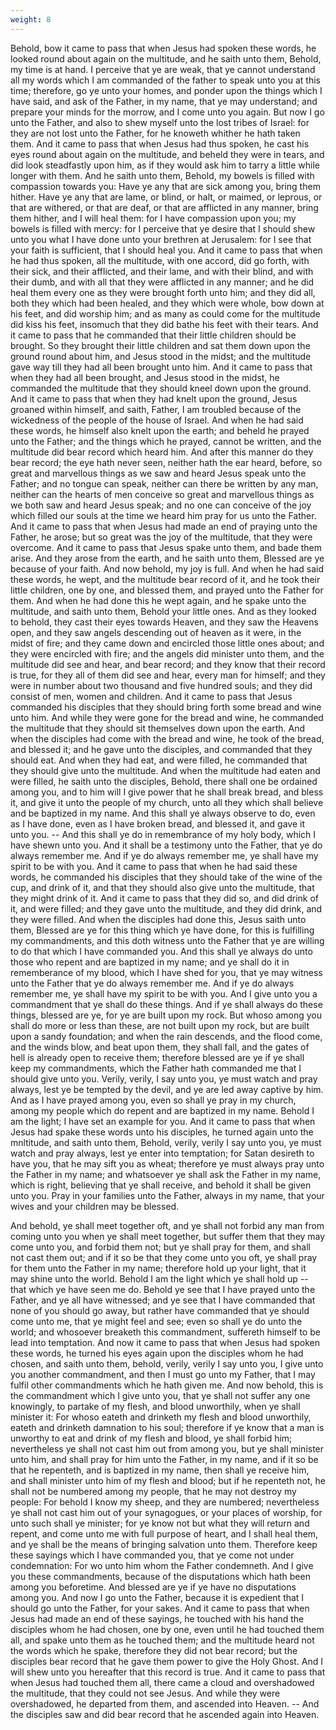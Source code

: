 ```yaml
---
weight: 8
---
```

Behold, bow it came to pass that when Jesus had spoken these words, he looked round about again on the multitude, and he saith unto them, Behold, my time is at hand. I perceive that ye are weak, that ye cannot understand all my words which I am commanded of the father to speak unto you at this time; therefore, go ye unto your homes, and ponder upon the things which I have said, and ask of the Father, in my name, that ye may understand; and prepare your minds for the morrow, and I come unto you again. But now I go unto the Father, and also to shew myself unto the lost tribes of Israel: for they are not lost unto the Father, for he knoweth whither he hath taken them. And it came to pass that when Jesus had thus spoken, he cast his eyes round about again on the multitude, and beheld  they were in tears, and did look steadfastly upon him, as if they would ask him to tarry a little while longer with them. And he saith unto them, Behold, my bowels is filled with compassion towards you: Have ye any that are sick among you, bring them hither. Have ye any that are lame, or blind, or halt, or maimed, or leprous, or that are withered, or that are deaf, or that are afflicted in any manner, bring them hither, and I will heal them: for I have compassion upon you; my bowels is filled with mercy: for I perceive that ye desire that I should shew unto you what I have done unto your brethren at Jerusalem: for I see that your faith is sufficient, that I should heal you. And it came to pass that when he had thus spoken, all the multitude, with one accord, did go forth, with their sick, and their afflicted, and their lame, and with their blind, and with their dumb, and with all that they were afflicted in any manner; and he did heal them every one as they were brought forth unto him; and they did all, both they which had been healed, and they which were whole, bow down at his feet, and did worship him; and as many as could come for the multitude did kiss his feet, insomuch that they did bathe his feet with their tears. And it came to pass that he commanded that their little children should be brought. So they brought their little children and sat them down upon the ground round about him, and Jesus stood in the midst; and the multitude gave way till they had all been brought unto him. And it came to pass that when they had all been brought, and Jesus stood in the midst, he commanded the multitude that they should kneel down upon the ground. And it came to pass that when they had knelt upon the ground, Jesus groaned within himself, and saith, Father, I am troubled because of the wickedness of the people of the house of Israel. And when he had said these words, he himself also knelt upon the earth; and beheld he prayed unto the Father; and the things which he prayed, cannot be written, and the multitude did bear record which heard him. And after this manner do they bear record; the eye hath never seen, neither hath the ear heard, before, so great and marvellous things as we saw and heard Jesus speak unto the Father; and no tongue can speak, neither can there be written by any man, neither can the hearts of men conceive so great and marvellous things as we both saw and heard Jesus speak; and no one can conceive of the joy which  filled our souls at the time we heard him pray for us unto the Father. And it came to pass that when Jesus had made an end of praying unto the Father, he arose; but so great was the joy of the multitude, that they were overcome. And it came to pass that Jesus spake unto them, and bade them arise. And they arose from the earth, and he saith unto them, Blessed are ye because of your faith. And now behold, my joy is full. And when he had said these words, he wept, and the multitude bear record of it, and he took their little children, one by one, and blessed them, and prayed unto the Father for them. And when he had done this he wept again, and he spake unto the multitude, and saith unto them, Behold your little ones. And as they looked to behold, they cast their eyes towards Heaven, and they saw the Heavens open, and they saw angels descending out of heaven as it were, in the midst of fire; and they came down and encircled those little ones about; and they were encircled with fire; and the angels did minister unto them, and the multitude did see and hear, and bear record; and they know that their record is true, for they all of them did see and hear, every man for himself; and they were in number about two thousand and five hundred souls; and they did consist of men, women and children. And it came to pass that Jesus commanded his disciples that they should bring forth some bread and wine unto him. And while they were gone for the bread and wine, he commanded the multitude that they should sit themselves down upon the earth. And when the disciples had come with the bread and wine, he took of the bread, and blessed it; and he gave unto the disciples, and commanded that they should eat. And when they had eat, and were filled, he commanded that they should give unto the multitude. And when the multitude had eaten and were filled, he saith unto the disciples, Behold, there shall one be ordained among you, and to him will I give power that he shall break bread, and bless it, and give it unto the people of my church, unto all they which shall believe and be baptized in my name. And this shall ye always observe to do, even as I have done, even as I have broken bread, and blessed it, and gave it unto you. -- And this shall ye do in remembrance of my holy body, which I have shewn unto you. And it shall be a testimony unto the Father, that ye do always  remember me. And if ye do always remember me, ye shall have my spirit to be with you. And it came to pass that when he had said these words, he commanded his disciples that they should take of the wine of the cup, and drink of it, and that they should also give unto the multitude, that they might drink of it. And it came to pass that they did so, and did drink of it, and were filled; and they gave unto the multitude, and they did drink, and they were filled. And when the disciples had done this, Jesus saith unto them, Blessed are ye for this thing which ye have done, for this is fulfilling my commandments, and this doth witness unto the Father that ye are willing to do that which I have commanded you. And this shall ye always do unto those who repent and are baptized in my name; and ye shall do it in rememberance of my blood, which I have shed for you, that ye may witness unto the Father that ye do always remember me. And if ye do always remember me, ye shall have my spirit to be with you. And I give unto you a commandment that ye shall do these things. And if ye shall always do these things, blessed are ye, for ye are built upon my rock. But whoso among you shall do more or less than these, are not built upon my rock, but are built upon a sandy foundation; and when the rain descends, and the flood come, and the winds blow, and beat upon them, they shall fall, and the gates of hell is already open to receive them; therefore blessed are ye if ye shall keep my commandments, which the Father hath commanded me that I should give unto you. Verily, verily, I say unto you, ye must watch and pray always, lest ye be tempted by the devil, and ye are led away captive by him. And as I have prayed among you, even so shall ye pray in my church, among my people which do repent and are baptized in my name. Behold I am the light; I have set an example for you. And it came to pass that when Jesus had spake these words unto his disciples, he turned again unto the mnltitude, and saith unto them, Behold, verily, verily I say unto you, ye must watch and pray always, lest ye enter into temptation; for Satan desireth to have you, that he may sift you as wheat; therefore ye must always pray unto the Father in my name; and whatsoever ye shall ask the Father in my name, which is right, believing that ye shall receive, and behold it shall be given unto you. Pray in your families unto the Father, always in my name, that your wives and your children may be blessed.

 And behold, ye shall meet together oft, and ye shall not forbid any man from coming unto you when ye shall meet together, but suffer them that they may come unto you, and forbid them not; but ye shall pray for them, and shall not cast them out; and if it so be that they come unto you oft, ye shall pray for them unto the Father in my name; therefore hold up your light, that it may shine unto the world. Behold I am the light which ye shall hold up -- that which ye have seen me do. Behold ye see that I have prayed unto the Father, and ye all have witnessed; and ye see that I have commanded that none of you should go away, but rather have commanded that ye should come unto me, that ye might feel and see; even so shall ye do unto the world; and whosoever breaketh this commandment, suffereth himself to be lead into temptation. And now it came to pass that when Jesus had spoken these words, he turned his eyes again upon the disciples whom he had chosen, and saith unto them, behold, verily, verily I say unto you, I give unto you another commandment, and then I must go unto my Father, that I may fulfil other commandments which he hath given me. And now behold, this is the commandment which I give unto you, that ye shall not suffer any one knowingly, to partake of my flesh, and blood unworthily, when ye shall minister it: For whoso eateth and drinketh my flesh and blood unworthily, eateth and drinketh damnation to his soul; therefore if ye know that a man is unworthy to eat and drink of my flesh and blood, ye shall forbid him; nevertheless ye shall not cast him out from among you, but ye shall minister unto him, and shall pray for him unto the Father, in my name, and if it so be that he repenteth, and is baptized in my name, then shall ye receive him, and shall minister unto him of my flesh and blood; but if he repenteth not, he shall not be numbered among my people, that he may not destroy my people: For behold I know my sheep, and they are numbered; nevertheless ye shall not cast him out of your synagogues, or your places of worship, for unto such shall ye minister; for ye know not but what they will return and repent, and come unto me with full purpose of heart, and I shall heal them, and ye shall be the means of bringing salvation unto them. Therefore keep these sayings which I have commanded you, that ye come not under condemnation: For wo unto him whom the Father condemneth. And I give you these commandments, because of the  disputations which hath been among you beforetime. And blessed are ye if ye have no disputations among you. And now I go unto the Father, because it is expedient that I should go unto the Father, for your sakes. And it came to pass that when Jesus had made an end of these sayings, he touched with his hand the disciples whom he had chosen, one by one, even until he had touched them all, and spake unto them as he touched them; and the multitude heard not the words which he spake, therefore they did not bear record; but the disciples bear record that he gave them power to give the Holy Ghost. And I will shew unto you hereafter that this record is true. And it came to pass that when Jesus had touched them all, there came a cloud and overshadowed the multitude, that they could not see Jesus. And while they were overshadowed, he departed from them, and ascended into Heaven. -- And the disciples saw and did bear record that he ascended again into Heaven.
